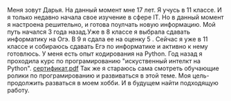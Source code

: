 Меня зовут Дарья. На данный момент мне 17 лет. Я учусь в 11 классе. 
И я только недавно начала свое изучение в сфере IT. Но в данный момент я настроена решительно, и готова поулчать новую информацию.
Мой путь начался 3 года назад.Уже в 8 классе я выбрала сдавать информатику на Огэ. В 9 я сдала ее на оценку 5 . Сейчас я уже в 11 классе и собираюсь сдавать Егэ по информатике и активно к нему готовлюсь.
У меня есть опыт кодирования на Python.
Год назад я проходила курс по програмированию "искуственный интелкт на Python". [сертификат.pdf](https://github.com/user-attachments/files/17115626/default.pdf)
Так же я стараюсь сама смотреть обучающие ролики по програмированию и развиваться в этой теме.
Моя цель-продолжить разваться в моем хобби. И в будущем найти подходящую работу.
